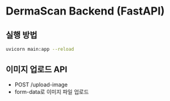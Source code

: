 # DermaScan Backend (FastAPI)

## 실행 방법
```bash
uvicorn main:app --reload
```

## 이미지 업로드 API
- POST /upload-image
- form-data로 이미지 파일 업로드